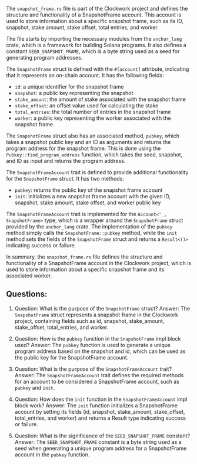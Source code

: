 The `snapshot_frame.rs` file is part of the Clockwork project and defines the structure and functionality of a SnapshotFrame account. This account is used to store information about a specific snapshot frame, such as its ID, snapshot, stake amount, stake offset, total entries, and worker.

The file starts by importing the necessary modules from the `anchor_lang` crate, which is a framework for building Solana programs. It also defines a constant `SEED_SNAPSHOT_FRAME`, which is a byte string used as a seed for generating program addresses.

The `SnapshotFrame` struct is defined with the `#[account]` attribute, indicating that it represents an on-chain account. It has the following fields:

- `id`: a unique identifier for the snapshot frame
- `snapshot`: a public key representing the snapshot
- `stake_amount`: the amount of stake associated with the snapshot frame
- `stake_offset`: an offset value used for calculating the stake
- `total_entries`: the total number of entries in the snapshot frame
- `worker`: a public key representing the worker associated with the snapshot frame

The `SnapshotFrame` struct also has an associated method, `pubkey`, which takes a snapshot public key and an ID as arguments and returns the program address for the snapshot frame. This is done using the `Pubkey::find_program_address` function, which takes the seed, snapshot, and ID as input and returns the program address.

The `SnapshotFrameAccount` trait is defined to provide additional functionality for the `SnapshotFrame` struct. It has two methods:

- `pubkey`: returns the public key of the snapshot frame account
- `init`: initializes a new snapshot frame account with the given ID, snapshot, stake amount, stake offset, and worker public key

The `SnapshotFrameAccount` trait is implemented for the `Account<'_, SnapshotFrame>` type, which is a wrapper around the `SnapshotFrame` struct provided by the `anchor_lang` crate. The implementation of the `pubkey` method simply calls the `SnapshotFrame::pubkey` method, while the `init` method sets the fields of the `SnapshotFrame` struct and returns a `Result<()>` indicating success or failure.

In summary, the `snapshot_frame.rs` file defines the structure and functionality of a SnapshotFrame account in the Clockwork project, which is used to store information about a specific snapshot frame and its associated worker.

## Questions:

1. Question: What is the purpose of the `SnapshotFrame` struct?
   Answer: The `SnapshotFrame` struct represents a snapshot frame in the Clockwork project, containing fields such as id, snapshot, stake_amount, stake_offset, total_entries, and worker.

2. Question: How is the `pubkey` function in the `SnapshotFrame` impl block used?
   Answer: The `pubkey` function is used to generate a unique program address based on the snapshot and id, which can be used as the public key for the SnapshotFrame account.

3. Question: What is the purpose of the `SnapshotFrameAccount` trait?
   Answer: The `SnapshotFrameAccount` trait defines the required methods for an account to be considered a SnapshotFrame account, such as `pubkey` and `init`.

4. Question: How does the `init` function in the `SnapshotFrameAccount` impl block work?
   Answer: The `init` function initializes a SnapshotFrame account by setting its fields (id, snapshot, stake_amount, stake_offset, total_entries, and worker) and returns a Result type indicating success or failure.

5. Question: What is the significance of the `SEED_SNAPSHOT_FRAME` constant?
   Answer: The `SEED_SNAPSHOT_FRAME` constant is a byte string used as a seed when generating a unique program address for a SnapshotFrame account in the `pubkey` function.
